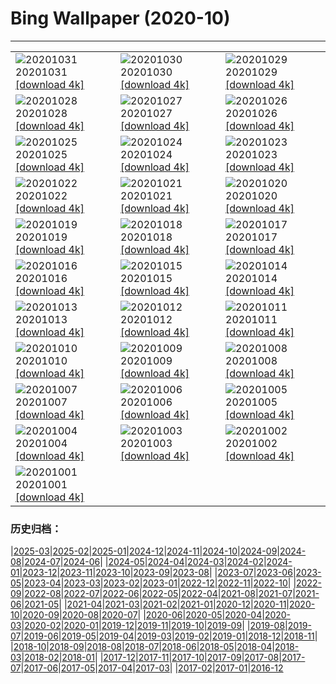 # Bing Wallpaper (2020-10)
**************

<table><tr><td><img class="wallpaper" src="https://www.bing.com/th?id=OHR.GorgeSavoie_ZH-CN9079188802_1920x1080.jpg" alt="20201031"> 20201031 <a href="https://www.bing.com/th?id=OHR.GorgeSavoie_ZH-CN9079188802_UHD.jpg">[download 4k]</a></td><td><img class="wallpaper" src="https://www.bing.com/th?id=OHR.GreyLady_ZH-CN8921039038_1920x1080.jpg" alt="20201030"> 20201030 <a href="https://www.bing.com/th?id=OHR.GreyLady_ZH-CN8921039038_UHD.jpg">[download 4k]</a></td><td><img class="wallpaper" src="https://www.bing.com/th?id=OHR.FishOwl_ZH-CN8751793312_1920x1080.jpg" alt="20201029"> 20201029 <a href="https://www.bing.com/th?id=OHR.FishOwl_ZH-CN8751793312_UHD.jpg">[download 4k]</a></td></tr><tr><td><img class="wallpaper" src="https://www.bing.com/th?id=OHR.Mazezilla_ZH-CN8502282112_1920x1080.jpg" alt="20201028"> 20201028 <a href="https://www.bing.com/th?id=OHR.Mazezilla_ZH-CN8502282112_UHD.jpg">[download 4k]</a></td><td><img class="wallpaper" src="https://www.bing.com/th?id=OHR.BasilicaVoto_ZH-CN8324675706_1920x1080.jpg" alt="20201027"> 20201027 <a href="https://www.bing.com/th?id=OHR.BasilicaVoto_ZH-CN8324675706_UHD.jpg">[download 4k]</a></td><td><img class="wallpaper" src="https://www.bing.com/th?id=OHR.CambronBridge_ZH-CN8106321592_1920x1080.jpg" alt="20201026"> 20201026 <a href="https://www.bing.com/th?id=OHR.CambronBridge_ZH-CN8106321592_UHD.jpg">[download 4k]</a></td></tr><tr><td><img class="wallpaper" src="https://www.bing.com/th?id=OHR.CorfeDorset_ZH-CN8002715956_1920x1080.jpg" alt="20201025"> 20201025 <a href="https://www.bing.com/th?id=OHR.CorfeDorset_ZH-CN8002715956_UHD.jpg">[download 4k]</a></td><td><img class="wallpaper" src="https://www.bing.com/th?id=OHR.BCPumpkins_ZH-CN7878617476_1920x1080.jpg" alt="20201024"> 20201024 <a href="https://www.bing.com/th?id=OHR.BCPumpkins_ZH-CN7878617476_UHD.jpg">[download 4k]</a></td><td><img class="wallpaper" src="https://www.bing.com/th?id=OHR.UNBuilding_ZH-CN7730281645_1920x1080.jpg" alt="20201023"> 20201023 <a href="https://www.bing.com/th?id=OHR.UNBuilding_ZH-CN7730281645_UHD.jpg">[download 4k]</a></td></tr><tr><td><img class="wallpaper" src="https://www.bing.com/th?id=OHR.BentsGeneral_ZH-CN7629263267_1920x1080.jpg" alt="20201022"> 20201022 <a href="https://www.bing.com/th?id=OHR.BentsGeneral_ZH-CN7629263267_UHD.jpg">[download 4k]</a></td><td><img class="wallpaper" src="https://www.bing.com/th?id=OHR.LauwersmeerNP_ZH-CN1771718843_1920x1080.jpg" alt="20201021"> 20201021 <a href="https://www.bing.com/th?id=OHR.LauwersmeerNP_ZH-CN1771718843_UHD.jpg">[download 4k]</a></td><td><img class="wallpaper" src="https://www.bing.com/th?id=OHR.ChameleonIndonesia_ZH-CN1631787171_1920x1080.jpg" alt="20201020"> 20201020 <a href="https://www.bing.com/th?id=OHR.ChameleonIndonesia_ZH-CN1631787171_UHD.jpg">[download 4k]</a></td></tr><tr><td><img class="wallpaper" src="https://www.bing.com/th?id=OHR.BLNC_ZH-CN1521633936_1920x1080.jpg" alt="20201019"> 20201019 <a href="https://www.bing.com/th?id=OHR.BLNC_ZH-CN1521633936_UHD.jpg">[download 4k]</a></td><td><img class="wallpaper" src="https://www.bing.com/th?id=OHR.MatiSiTemple_ZH-CN1153907273_1920x1080.jpg" alt="20201018"> 20201018 <a href="https://www.bing.com/th?id=OHR.MatiSiTemple_ZH-CN1153907273_UHD.jpg">[download 4k]</a></td><td><img class="wallpaper" src="https://www.bing.com/th?id=OHR.SitkaHarbor_ZH-CN1051522458_1920x1080.jpg" alt="20201017"> 20201017 <a href="https://www.bing.com/th?id=OHR.SitkaHarbor_ZH-CN1051522458_UHD.jpg">[download 4k]</a></td></tr><tr><td><img class="wallpaper" src="https://www.bing.com/th?id=OHR.PisgahNationalForest_ZH-CN0944504238_1920x1080.jpg" alt="20201016"> 20201016 <a href="https://www.bing.com/th?id=OHR.PisgahNationalForest_ZH-CN0944504238_UHD.jpg">[download 4k]</a></td><td><img class="wallpaper" src="https://www.bing.com/th?id=OHR.WorldFoodDay_ZH-CN0834763150_1920x1080.jpg" alt="20201015"> 20201015 <a href="https://www.bing.com/th?id=OHR.WorldFoodDay_ZH-CN0834763150_UHD.jpg">[download 4k]</a></td><td><img class="wallpaper" src="https://www.bing.com/th?id=OHR.OchreSeaStar_ZH-CN0656056433_1920x1080.jpg" alt="20201014"> 20201014 <a href="https://www.bing.com/th?id=OHR.OchreSeaStar_ZH-CN0656056433_UHD.jpg">[download 4k]</a></td></tr><tr><td><img class="wallpaper" src="https://www.bing.com/th?id=OHR.BavariaFossil_ZH-CN9418077316_1920x1080.jpg" alt="20201013"> 20201013 <a href="https://www.bing.com/th?id=OHR.BavariaFossil_ZH-CN9418077316_UHD.jpg">[download 4k]</a></td><td><img class="wallpaper" src="https://www.bing.com/th?id=OHR.TrueFox_ZH-CN9267249538_1920x1080.jpg" alt="20201012"> 20201012 <a href="https://www.bing.com/th?id=OHR.TrueFox_ZH-CN9267249538_UHD.jpg">[download 4k]</a></td><td><img class="wallpaper" src="https://www.bing.com/th?id=OHR.MountCetatea_ZH-CN1440163984_1920x1080.jpg" alt="20201011"> 20201011 <a href="https://www.bing.com/th?id=OHR.MountCetatea_ZH-CN1440163984_UHD.jpg">[download 4k]</a></td></tr><tr><td><img class="wallpaper" src="https://www.bing.com/th?id=OHR.GeghardMonastery_ZH-CN8114246142_1920x1080.jpg" alt="20201010"> 20201010 <a href="https://www.bing.com/th?id=OHR.GeghardMonastery_ZH-CN8114246142_UHD.jpg">[download 4k]</a></td><td><img class="wallpaper" src="https://www.bing.com/th?id=OHR.AmericanFlyer_ZH-CN7955219009_1920x1080.jpg" alt="20201009"> 20201009 <a href="https://www.bing.com/th?id=OHR.AmericanFlyer_ZH-CN7955219009_UHD.jpg">[download 4k]</a></td><td><img class="wallpaper" src="https://www.bing.com/th?id=OHR.RoaringCascade_ZH-CN7814945705_1920x1080.jpg" alt="20201008"> 20201008 <a href="https://www.bing.com/th?id=OHR.RoaringCascade_ZH-CN7814945705_UHD.jpg">[download 4k]</a></td></tr><tr><td><img class="wallpaper" src="https://www.bing.com/th?id=OHR.BlanketOctopus_ZH-CN2897003205_1920x1080.jpg" alt="20201007"> 20201007 <a href="https://www.bing.com/th?id=OHR.BlanketOctopus_ZH-CN2897003205_UHD.jpg">[download 4k]</a></td><td><img class="wallpaper" src="https://www.bing.com/th?id=OHR.RestormelCastle_ZH-CN2792284652_1920x1080.jpg" alt="20201006"> 20201006 <a href="https://www.bing.com/th?id=OHR.RestormelCastle_ZH-CN2792284652_UHD.jpg">[download 4k]</a></td><td><img class="wallpaper" src="https://www.bing.com/th?id=OHR.YunchengSaltLake_ZH-CN2717775996_1920x1080.jpg" alt="20201005"> 20201005 <a href="https://www.bing.com/th?id=OHR.YunchengSaltLake_ZH-CN2717775996_UHD.jpg">[download 4k]</a></td></tr><tr><td><img class="wallpaper" src="https://www.bing.com/th?id=OHR.PRookery_ZH-CN2608300981_1920x1080.jpg" alt="20201004"> 20201004 <a href="https://www.bing.com/th?id=OHR.PRookery_ZH-CN2608300981_UHD.jpg">[download 4k]</a></td><td><img class="wallpaper" src="https://www.bing.com/th?id=OHR.MontageJupiterIo_ZH-CN2512372897_1920x1080.jpg" alt="20201003"> 20201003 <a href="https://www.bing.com/th?id=OHR.MontageJupiterIo_ZH-CN2512372897_UHD.jpg">[download 4k]</a></td><td><img class="wallpaper" src="https://www.bing.com/th?id=OHR.FatBearWeek_ZH-CN2381854464_1920x1080.jpg" alt="20201002"> 20201002 <a href="https://www.bing.com/th?id=OHR.FatBearWeek_ZH-CN2381854464_UHD.jpg">[download 4k]</a></td></tr><tr><td><img class="wallpaper" src="https://www.bing.com/th?id=OHR.ThePopiePlace_ZH-CN2293461094_1920x1080.jpg" alt="20201001"> 20201001 <a href="https://www.bing.com/th?id=OHR.ThePopiePlace_ZH-CN2293461094_UHD.jpg">[download 4k]</a></td><td></td><td></td></tr></table>

### 历史归档：

|[2025-03](/../2025-03/2025-03.md)|[2025-02](/../2025-02/2025-02.md)|[2025-01](/../2025-01/2025-01.md)|[2024-12](/../2024-12/2024-12.md)|[2024-11](/../2024-11/2024-11.md)|[2024-10](/../2024-10/2024-10.md)|[2024-09](/../2024-09/2024-09.md)|[2024-08](/../2024-08/2024-08.md)|[2024-07](/../2024-07/2024-07.md)|[2024-06](/../2024-06/2024-06.md)|
|[2024-05](/../2024-05/2024-05.md)|[2024-04](/../2024-04/2024-04.md)|[2024-03](/../2024-03/2024-03.md)|[2024-02](/../2024-02/2024-02.md)|[2024-01](/../2024-01/2024-01.md)|[2023-12](/../2023-12/2023-12.md)|[2023-11](/../2023-11/2023-11.md)|[2023-10](/../2023-10/2023-10.md)|[2023-09](/../2023-09/2023-09.md)|[2023-08](/../2023-08/2023-08.md)|
|[2023-07](/../2023-07/2023-07.md)|[2023-06](/../2023-06/2023-06.md)|[2023-05](/../2023-05/2023-05.md)|[2023-04](/../2023-04/2023-04.md)|[2023-03](/../2023-03/2023-03.md)|[2023-02](/../2023-02/2023-02.md)|[2023-01](/../2023-01/2023-01.md)|[2022-12](/../2022-12/2022-12.md)|[2022-11](/../2022-11/2022-11.md)|[2022-10](/../2022-10/2022-10.md)|
|[2022-09](/../2022-09/2022-09.md)|[2022-08](/../2022-08/2022-08.md)|[2022-07](/../2022-07/2022-07.md)|[2022-06](/../2022-06/2022-06.md)|[2022-05](/../2022-05/2022-05.md)|[2022-04](/../2022-04/2022-04.md)|[2021-08](/../2021-08/2021-08.md)|[2021-07](/../2021-07/2021-07.md)|[2021-06](/../2021-06/2021-06.md)|[2021-05](/../2021-05/2021-05.md)|
|[2021-04](/../2021-04/2021-04.md)|[2021-03](/../2021-03/2021-03.md)|[2021-02](/../2021-02/2021-02.md)|[2021-01](/../2021-01/2021-01.md)|[2020-12](/../2020-12/2020-12.md)|[2020-11](/../2020-11/2020-11.md)|[2020-10](/2020-10.md)|[2020-09](/../2020-09/2020-09.md)|[2020-08](/../2020-08/2020-08.md)|[2020-07](/../2020-07/2020-07.md)|
|[2020-06](/../2020-06/2020-06.md)|[2020-05](/../2020-05/2020-05.md)|[2020-04](/../2020-04/2020-04.md)|[2020-03](/../2020-03/2020-03.md)|[2020-02](/../2020-02/2020-02.md)|[2020-01](/../2020-01/2020-01.md)|[2019-12](/../2019-12/2019-12.md)|[2019-11](/../2019-11/2019-11.md)|[2019-10](/../2019-10/2019-10.md)|[2019-09](/../2019-09/2019-09.md)|
|[2019-08](/../2019-08/2019-08.md)|[2019-07](/../2019-07/2019-07.md)|[2019-06](/../2019-06/2019-06.md)|[2019-05](/../2019-05/2019-05.md)|[2019-04](/../2019-04/2019-04.md)|[2019-03](/../2019-03/2019-03.md)|[2019-02](/../2019-02/2019-02.md)|[2019-01](/../2019-01/2019-01.md)|[2018-12](/../2018-12/2018-12.md)|[2018-11](/../2018-11/2018-11.md)|
|[2018-10](/../2018-10/2018-10.md)|[2018-09](/../2018-09/2018-09.md)|[2018-08](/../2018-08/2018-08.md)|[2018-07](/../2018-07/2018-07.md)|[2018-06](/../2018-06/2018-06.md)|[2018-05](/../2018-05/2018-05.md)|[2018-04](/../2018-04/2018-04.md)|[2018-03](/../2018-03/2018-03.md)|[2018-02](/../2018-02/2018-02.md)|[2018-01](/../2018-01/2018-01.md)|
|[2017-12](/../2017-12/2017-12.md)|[2017-11](/../2017-11/2017-11.md)|[2017-10](/../2017-10/2017-10.md)|[2017-09](/../2017-09/2017-09.md)|[2017-08](/../2017-08/2017-08.md)|[2017-07](/../2017-07/2017-07.md)|[2017-06](/../2017-06/2017-06.md)|[2017-05](/../2017-05/2017-05.md)|[2017-04](/../2017-04/2017-04.md)|[2017-03](/../2017-03/2017-03.md)|
|[2017-02](/../2017-02/2017-02.md)|[2017-01](/../2017-01/2017-01.md)|[2016-12](/../2016-12/2016-12.md)